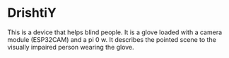 # DrishtiY

This is a device that helps blind people. It is a glove loaded with a camera module (ESP32CAM) and a pi 0 w. It describes the pointed scene to the visually impaired person wearing the glove.
